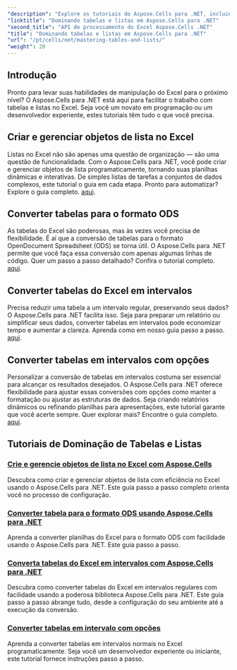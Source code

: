 ```yaml
---
"description": "Explore os tutoriais do Aspose.Cells para .NET, incluindo criação e gerenciamento de objetos de lista, conversão de tabelas em intervalos e conversão para o formato ODS passo a passo."
"linktitle": "Dominando tabelas e listas em Aspose.Cells para .NET"
"second_title": "API de processamento do Excel Aspose.Cells .NET"
"title": "Dominando tabelas e listas em Aspose.Cells para .NET"
"url": "/pt/cells/net/mastering-tables-and-lists/"
"weight": 20
---
```


## Introdução

Pronto para levar suas habilidades de manipulação do Excel para o próximo nível? O Aspose.Cells para .NET está aqui para facilitar o trabalho com tabelas e listas no Excel. Seja você um novato em programação ou um desenvolvedor experiente, estes tutoriais têm tudo o que você precisa.

## Criar e gerenciar objetos de lista no Excel  
Listas no Excel não são apenas uma questão de organização — são uma questão de funcionalidade. Com o Aspose.Cells para .NET, você pode criar e gerenciar objetos de lista programaticamente, tornando suas planilhas dinâmicas e interativas. De simples listas de tarefas a conjuntos de dados complexos, este tutorial o guia em cada etapa. Pronto para automatizar? Explore o guia completo. [aqui](./create-and-manage-list-object/).  

## Converter tabelas para o formato ODS  
As tabelas do Excel são poderosas, mas às vezes você precisa de flexibilidade. É aí que a conversão de tabelas para o formato OpenDocument Spreadsheet (ODS) se torna útil. O Aspose.Cells para .NET permite que você faça essa conversão com apenas algumas linhas de código. Quer um passo a passo detalhado? Confira o tutorial completo. [aqui](./convert-table-to-ods-format/).  

## Converter tabelas do Excel em intervalos  
Precisa reduzir uma tabela a um intervalo regular, preservando seus dados? O Aspose.Cells para .NET facilita isso. Seja para preparar um relatório ou simplificar seus dados, converter tabelas em intervalos pode economizar tempo e aumentar a clareza. Aprenda como em nosso guia passo a passo. [aqui](./convert-excel-tables-to-range/).  

## Converter tabelas em intervalos com opções  

Personalizar a conversão de tabelas em intervalos costuma ser essencial para alcançar os resultados desejados. O Aspose.Cells para .NET oferece flexibilidade para ajustar essas conversões com opções como manter a formatação ou ajustar as estruturas de dados. Seja criando relatórios dinâmicos ou refinando planilhas para apresentações, este tutorial garante que você acerte sempre. Quer explorar mais? Encontre o guia completo. [aqui](./convert-tables-to-range-with-options/).  

## Tutoriais de Dominação de Tabelas e Listas
### [Crie e gerencie objetos de lista no Excel com Aspose.Cells](./create-and-manage-list-object/)
Descubra como criar e gerenciar objetos de lista com eficiência no Excel usando o Aspose.Cells para .NET. Este guia passo a passo completo orienta você no processo de configuração.
### [Converter tabela para o formato ODS usando Aspose.Cells para .NET](./convert-table-to-ods-format/)
Aprenda a converter planilhas do Excel para o formato ODS com facilidade usando o Aspose.Cells para .NET. Este guia passo a passo.
### [Converta tabelas do Excel em intervalos com Aspose.Cells para .NET](./convert-excel-tables-to-range/)
Descubra como converter tabelas do Excel em intervalos regulares com facilidade usando a poderosa biblioteca Aspose.Cells para .NET. Este guia passo a passo abrange tudo, desde a configuração do seu ambiente até a execução da conversão.
### [Converter tabelas em intervalo com opções](./convert-tables-to-range-with-options/)
Aprenda a converter tabelas em intervalos normais no Excel programaticamente. Seja você um desenvolvedor experiente ou iniciante, este tutorial fornece instruções passo a passo.